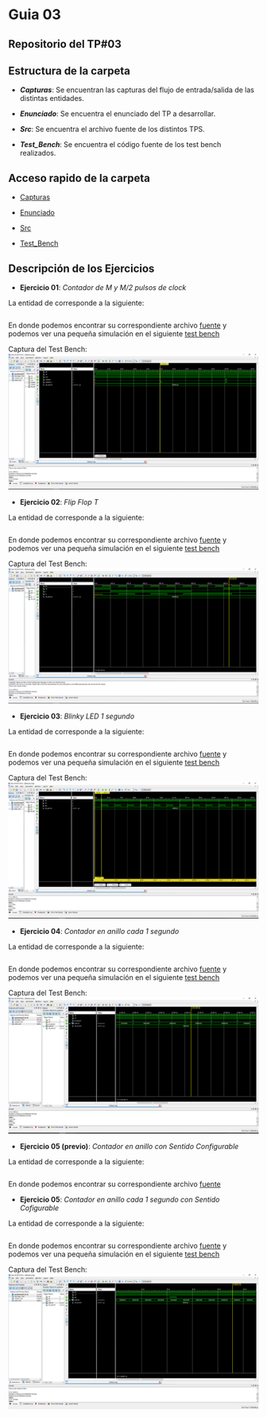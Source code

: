 # Guia 03

## Repositorio del TP#03

## Estructura de la carpeta

* ***Capturas***: Se encuentran las capturas del flujo de entrada/salida de las distintas entidades.

* ***Enunciado***: Se encuentra el enunciado del TP a desarrollar.

* ***Src***: Se encuentra el archivo fuente de los distintos TPS.

* ***Test_Bench***: Se encuentra el código fuente de los test bench realizados.

## Acceso rapido de la carpeta

* [Capturas](/guia03/capturas/)

* [Enunciado](/guia03/enunciado/guiaDeClase03.pdf)

* [Src](/guia03/src/)

* [Test_Bench](/guia03/test_bench/)

## Descripción de los Ejercicios

* **Ejercicio 01**: *Contador de M y M/2 pulsos de clock*

La entidad de corresponde a la siguiente: 

```vhdl
```

En donde podemos encontrar su correspondiente archivo [fuente](/guia03/src/guiaDeClase03_01.vhd) y podemos ver una pequeña simulación en el siguiente [test bench](/guia02/test_bench/guiaDeClase03_01_tb.vhd)

Captura del Test Bench:
![alt text](https://github.com/nicoriostaurasi/TD1_UTN_FRBA/blob/master/guia03/capturas/screenGuiaDeClase03_01.PNG?raw=true "Logo Title Text 1")

* **Ejercicio 02**: *Flip Flop T*

La entidad de corresponde a la siguiente: 

```vhdl
```

En donde podemos encontrar su correspondiente archivo [fuente](/guia03/src/guiaDeClase03_02.vhd) y podemos ver una pequeña simulación en el siguiente [test bench](/guia02/test_bench/guiaDeClase03_02_tb.vhd)

Captura del Test Bench:
![alt text](https://github.com/nicoriostaurasi/TD1_UTN_FRBA/blob/master/guia03/capturas/screenGuiaDeClase03_02.PNG?raw=true "Logo Title Text 1")

* **Ejercicio 03**: *Blinky LED 1 segundo*

La entidad de corresponde a la siguiente: 

```vhdl
```

En donde podemos encontrar su correspondiente archivo [fuente](/guia03/src/guiaDeClase03_03.vhd) y podemos ver una pequeña simulación en el siguiente [test bench](/guia02/test_bench/guiaDeClase03_03_tb.vhd)

Captura del Test Bench:
![alt text](https://github.com/nicoriostaurasi/TD1_UTN_FRBA/blob/master/guia03/capturas/screenGuiaDeClase03_03.PNG?raw=true "Logo Title Text 1")

* **Ejercicio 04**: *Contador en anillo cada 1 segundo*

La entidad de corresponde a la siguiente: 

```vhdl
```

En donde podemos encontrar su correspondiente archivo [fuente](/guia03/src/guiaDeClase03_04.vhd) y podemos ver una pequeña simulación en el siguiente [test bench](/guia02/test_bench/guiaDeClase03_04_tb.vhd)

Captura del Test Bench:
![alt text](https://github.com/nicoriostaurasi/TD1_UTN_FRBA/blob/master/guia03/capturas/screenGuiaDeClase03_04.PNG?raw=true "Logo Title Text 1")  

* **Ejercicio 05 (previo)**: *Contador en anillo con Sentido Configurable*

La entidad de corresponde a la siguiente: 

```vhdl
```

En donde podemos encontrar su correspondiente archivo [fuente](/guia03/src/guiaDeClase03_05_a.vhd) 

* **Ejercicio 05**: *Contador en anillo cada 1 segundo con Sentido Cofigurable*

La entidad de corresponde a la siguiente: 

```vhdl
```

En donde podemos encontrar su correspondiente archivo [fuente](/guia03/src/guiaDeClase03_05.vhd) y podemos ver una pequeña simulación en el siguiente [test bench](/guia02/test_bench/guiaDeClase03_05_tb.vhd)

Captura del Test Bench:
![alt text](https://github.com/nicoriostaurasi/TD1_UTN_FRBA/blob/master/guia03/capturas/screenGuiaDeClase03_05.PNG?raw=true "Logo Title Text 1")